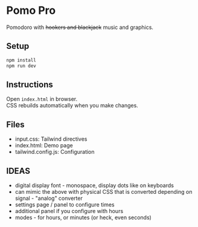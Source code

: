 # Pomo Pro

Pomodoro with ~~hookers and blackjack~~ music and graphics.

## Setup
```bash
npm install
npm run dev
```

## Instructions
Open `index.html` in browser.  
CSS rebuilds automatically when you make changes.

## Files
* input.css: Tailwind directives
* index.html: Demo page
* tailwind.config.js: Configuration

## IDEAS 
* digital display font - monospace, display dots like on keyboards 
* can mimic the above with physical CSS that is converted depending on signal - "analog" converter 
* settings page / panel to configure times 
* additional panel if you configure with hours 
* modes - for hours, or minutes (or heck, even seconds)
